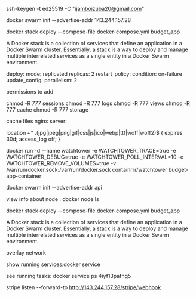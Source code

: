 
ssh-keygen -t ed25519 -C "ijamboizuba20@gmail.com"



docker swarm init --advertise-addr 143.244.157.28

docker stack deploy --compose-file docker-compose.yml budget_app

A Docker stack is a collection of services that define an application in a Docker Swarm cluster. Essentially, a stack is a way to deploy and manage multiple interrelated services as a single entity in a Docker Swarm environment.

deploy:
      mode: replicated
      replicas: 2
      restart_policy:
        condition: on-failure
      update_config:
        parallelism: 2


permissions to add 

chmod -R 777 sessions
chmod -R 777 logs
chmod -R 777 views
chmod -R 777 cache
chmod -R 777 storage



cache files nginx server:

location ~* \.(jpg|jpeg|png|gif|css|js|ico|webp|ttf|woff|woff2)$ {
        expires 30d;
        access_log off;
    }


docker run -d --name watchtower -e WATCHTOWER_TRACE=true -e WATCHTOWER_DEBUG=true -e WATCHTOWER_POLL_INTERVAL=10 -e WATCHTOWER_REMOVE_VOLUMES=true -v /var/run/docker.sock:/var/run/docker.sock containrrr/watchtower budget-app-container


docker swarm init --advertise-addr api

view info about node : docker node ls

docker stack deploy --compose-file docker-compose.yml budget_app


A Docker stack is a collection of services that define an application in a Docker Swarm cluster. Essentially, a stack is a way to deploy and manage multiple interrelated services as a single entity in a Docker Swarm environment.

overlay network


show running services:docker service


see running tasks: docker service ps 4iyf13pafhg5


stripe listen --forward-to http://143.244.157.28/stripe/webhook
